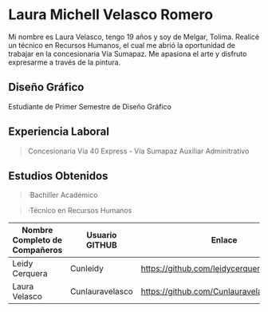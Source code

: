 # Laura Michell Velasco Romero

Mi nombre es Laura Velasco, tengo 19 años y soy de Melgar, Tolima. Realicé un técnico en Recursos Humanos, el cual me abrió la oportunidad de trabajar en la concesionaria Vía Sumapaz. Me apasiona el arte y disfruto expresarme a través de la pintura.


## Diseño Gráfico 
Estudiante de Primer Semestre de Diseño Gráfico


## Experiencia Laboral

>Concesionaria Vía 40 Express - Vía Sumapaz
>Auxiliar Adminitrativo
## Estudios Obtenidos

>·Bachiller Académico

 >·Técnico en Recursos Humanos



|  Nombre Completo de Compañeros              |Usuario GITHUB                    |Enlace                     |
|----------------|-------------------------------|-----------------------------|
|Leidy Cerquera|Cunleidy            |https://github.com/leidycerquera/CUNLEIDY           |
|Laura Velasco          |Cunlauravelasco          |https://github.com/Cunlauravelasco            |




<!--
**Cunlauravelasco/Cunlauravelasco** is a ✨ _special_ ✨ repository because its `README.md` (this file) appears on your GitHub profile.

Here are some ideas to get you started:

- 🔭 I’m currently working on ...
- 🌱 I’m currently learning ...
- 👯 I’m looking to collaborate on ...
- 🤔 I’m looking for help with ...
- 💬 Ask me about ...
- 📫 How to reach me: ...
- 😄 Pronouns: ...
- ⚡ Fun fact: ...
-->
